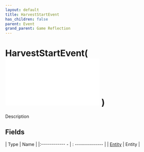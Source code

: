 ```yaml
---
layout: default
title: HarvestStartEvent
has_children: false
parent: Event
grand_parent: Game Reflection
---
```

# HarvestStartEvent( ![ EntityEventBase ](game-reflection/events/entity_event_base.md) )
Description 

## Fields
| Type | Name |
|:------------ - | : -------------- |
| [Entity](game-reflection/classes/entity.md) | Entity |
